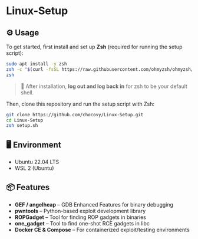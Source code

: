 # Linux-Setup

## ⚙️ Usage

To get started, first install and set up **Zsh** (required for running the setup script):

```bash
sudo apt install -y zsh
zsh -c "$(curl -fsSL https://raw.githubusercontent.com/ohmyzsh/ohmyzsh/master/tools/install.sh)"
zsh
```

> 🔁 After installation, **log out and log back in** for zsh to be your default shell.

Then, clone this repository and run the setup script with Zsh:

```bash
git clone https://github.com/chocovy/Linux-Setup.git
cd Linux-Setup
zsh setup.sh
```


## 🖥️ Environment

- Ubuntu 22.04 LTS
- WSL 2 (Ubuntu)

## 📦 Features

- **GEF / angelheap** – GDB Enhanced Features for binary debugging  
- **pwntools** – Python-based exploit development library  
- **ROPGadget** – Tool for finding ROP gadgets in binaries  
- **one_gadget** – Tool to find one-shot RCE gadgets in libc  
- **Docker CE & Compose** – For containerized exploit/testing environments  

